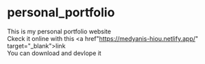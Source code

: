 # personal_portfolio

This is my personal portfolio website <br>
Ckeck it online with this <a href"https://medyanis-hiou.netlify.app/" target="_blank">link</a> <br>
You can download and devlope it <br>
